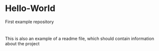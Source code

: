 # Hello-World
First example repository
#
This is also an example of a readme file, which should contain information about the project
